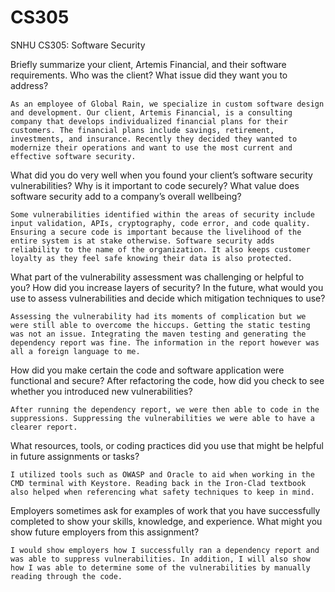 # CS305
SNHU CS305: Software Security

Briefly summarize your client, Artemis Financial, and their software requirements. Who was the client? What issue did they want you to address?

	As an employee of Global Rain, we specialize in custom software design and development. Our client, Artemis Financial, is a consulting company that develops individualized financial plans for their customers. The financial plans include savings, retirement, investments, and insurance. Recently they decided they wanted to modernize their operations and want to use the most current and effective software security. 

What did you do very well when you found your client’s software security vulnerabilities? Why is it important to code securely? What value does software security add to a company’s overall wellbeing?

	Some vulnerabilities identified within the areas of security include input validation, APIs, cryptography, code error, and code quality. Ensuring a secure code is important because the livelihood of the entire system is at stake otherwise. Software security adds reliability to the name of the organization. It also keeps customer loyalty as they feel safe knowing their data is also protected. 

What part of the vulnerability assessment was challenging or helpful to you?
How did you increase layers of security? In the future, what would you use to assess vulnerabilities and decide which mitigation techniques to use?

	Assessing the vulnerability had its moments of complication but we were still able to overcome the hiccups. Getting the static testing was not an issue. Integrating the maven testing and generating the dependency report was fine. The information in the report however was all a foreign language to me. 

How did you make certain the code and software application were functional and secure? After refactoring the code, how did you check to see whether you introduced new vulnerabilities?

	After running the dependency report, we were then able to code in the suppressions. Suppressing the vulnerabilities we were able to have a clearer report. 

What resources, tools, or coding practices did you use that might be helpful in future assignments or tasks?

	I utilized tools such as OWASP and Oracle to aid when working in the CMD terminal with Keystore. Reading back in the Iron-Clad textbook also helped when referencing what safety techniques to keep in mind. 

Employers sometimes ask for examples of work that you have successfully completed to show your skills, knowledge, and experience. What might you show future employers from this assignment?

	I would show employers how I successfully ran a dependency report and was able to suppress vulnerabilities. In addition, I will also show how I was able to determine some of the vulnerabilities by manually reading through the code. 

